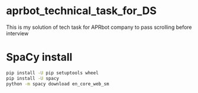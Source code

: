 # aprbot_technical_task_for_DS
This is my solution of tech task for APRbot company to pass scrolling before interview

# SpaCy install

```sh
pip install -U pip setuptools wheel
pip install -U spacy
python -m spacy download en_core_web_sm
```
